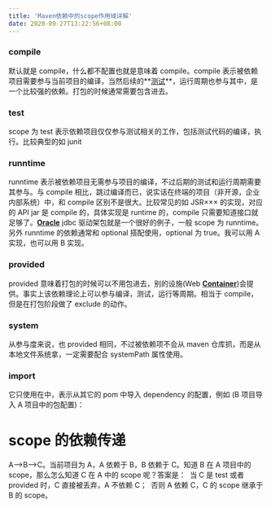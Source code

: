 ```yaml
---
title: 'Maven依赖中的scope作用域详解'
date: 2020-09-27T13:22:56+08:00
---
```


### compile

默认就是 compile，什么都不配置也就是意味着 compile。compile 表示被依赖项目需要参与当前项目的编译，当然后续的**[测试](http://lib.csdn.net/base/softwaretest)**，运行周期也参与其中，是一个比较强的依赖。打包的时候通常需要包含进去。

### test

scope 为 test 表示依赖项目仅仅参与测试相关的工作，包括测试代码的编译，执行。比较典型的如 junit

### runntime

runntime 表示被依赖项目无需参与项目的编译，不过后期的测试和运行周期需要其参与。与 compile 相比，跳过编译而已，说实话在终端的项目（非开源，企业内部系统）中，和 compile 区别不是很大。比较常见的如 JSR××× 的实现，对应的 API jar 是 compile 的，具体实现是 runtime 的，compile 只需要知道接口就足够了。**[Oracle](http://lib.csdn.net/base/oracle)** jdbc 驱动架包就是一个很好的例子，一般 scope 为 runntime。另外 runntime 的依赖通常和 optional 搭配使用，optional 为 true。我可以用 A 实现，也可以用 B 实现。

### provided

provided 意味着打包的时候可以不用包进去，别的设施(Web **[Container](http://lib.csdn.net/base/docker)**)会提供。事实上该依赖理论上可以参与编译，测试，运行等周期。相当于 compile，但是在打包阶段做了 exclude 的动作。

### system

从参与度来说，也 provided 相同，不过被依赖项不会从 maven 仓库抓，而是从本地文件系统拿，一定需要配合 systemPath 属性使用。

### **import**

它只使用在<dependencyManagement>中，表示从其它的 pom 中导入 dependency 的配置，例如 (B 项目导入 A 项目中的包配置)：

# scope 的依赖传递

A–>B–>C。当前项目为 A，A 依赖于 B，B 依赖于 C。知道 B 在 A 项目中的 scope，那么怎么知道 C 在 A 中的 scope 呢？答案是：  当 C 是 test 或者 provided 时，C 直接被丢弃，A 不依赖 C；  否则 A 依赖 C，C 的 scope 继承于 B 的 scope。
